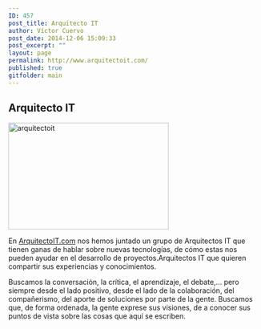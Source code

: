 ```yaml
---
ID: 457
post_title: Arquitecto IT
author: Víctor Cuervo
post_date: 2014-12-06 15:09:33
post_excerpt: ""
layout: page
permalink: http://www.arquitectoit.com/
published: true
gitfolder: main
---
```

<div class="headline">
<h2>Arquitecto IT</h2>
</div>
<img class="pull-right alignright wp-image-534 size-full img-responsive" src="http://www.arquitectoit.com/wp-content/uploads/2014/12/arquitectoit.jpg" alt="arquitectoit" width="320" height="213" />

En [ArquitectoIT.com][1] nos hemos juntado un grupo de Arquitectos IT que tienen ganas de hablar sobre nuevas tecnologías, de cómo estas nos pueden ayudar en el desarrollo de proyectos.Arquitectos IT que quieren compartir sus experiencias y conocimientos.

Buscamos la conversación, la crítica, el aprendizaje, el debate,... pero siempre desde el lado positivo, desde el lado de la colaboración, del compañerismo, del aporte de soluciones por parte de la gente. Buscamos que, de forma ordenada, la gente exprese sus visiones, de a conocer sus puntos de vista sobre las cosas que aquí se escriben.

[1]: http://www.arquitectoit.com "Arquitecto IT"
